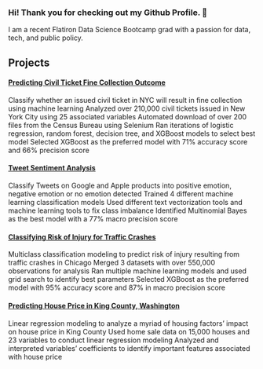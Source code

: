 ### Hi! Thank you for checking out my Github Profile. 👋

I am a recent Flatiron Data Science Bootcamp grad with a passion for data, tech, and public policy. 

## Projects 

#### [Predicting Civil Ticket Fine Collection Outcome](https://github.com/allisongao4015/oath_cases)
Classify whether an issued civil ticket in NYC will result in fine collection using machine learning
Analyzed over 210,000 civil tickets issued in New York City using 25 associated variables 
Automated download of over 200 files from the Census Bureau using Selenium
Ran iterations of logistic regression, random forest, decision tree, and XGBoost models to select best model
Selected XGBoost as the preferred model with 71% accuracy score and 66% precision score 

#### [Tweet Sentiment Analysis](https://github.com/allisongao4015/NLP_project)
Classify Tweets on Google and Apple products into positive emotion, negative emotion or no emotion detected
Trained 4 different machine learning classification models 
Used different text vectorization tools and machine learning tools to fix class imbalance
Identified Multinomial Bayes as the best model with a 77% macro precision score 

#### [Classifying Risk of Injury for Traffic Crashes](https://github.com/allisongao4015/Project_3_Classification)
Multiclass classification modeling to predict risk of injury resulting from traffic crashes in Chicago
Merged 3 datasets with over 550,000 observations for analysis 
Ran multiple machine learning models and used grid search to identify best parameters 
Selected XGBoost as the preferred model with 95% accuracy score and 87% in macro precision score 

#### [Predicting House Price in King County, Washington](https://github.com/allisongao4015/Phase_2_Project)
Linear regression modeling to analyze a myriad of housing factors’ impact on house price in King County
Used home sale data on 15,000 houses and 23 variables to conduct linear regression modeling 
Analyzed and interpreted variables’ coefficients to identify important features associated with house price 


<!--
**allisongao4015/allisongao4015** is a ✨ _special_ ✨ repository because its `README.md` (this file) appears on your GitHub profile.

Here are some ideas to get you started:

- 🔭 I’m currently working on ...
- 🌱 I’m currently learning ...
- 👯 I’m looking to collaborate on ...
- 🤔 I’m looking for help with ...
- 💬 Ask me about ...
- 📫 How to reach me: ...
- 😄 Pronouns: ...
- ⚡ Fun fact: ...
-->

